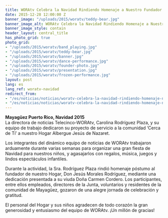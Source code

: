 ```yaml
---
title: WORAtv Celebra la Navidad Rindiendo Homenaje a Nuestro Fundador
date: 2015-12-28 12:00:00 Z
banner_image: "/uploads/2015/woratv/teddy-bear.jpg"
banner_image_alt: WORAtv Celebra la Navidad Rindiendo Homenaje a Nuestro Fundador
banner_image_style: contain
header_layout: central_title
has_photo_grid: true
photo_grid:
- "/uploads/2015/woratv/band_playing.jpg"
- "/uploads/2015/woratv/teddy-bear.jpg"
- "/uploads/2015/woratv/banner.jpg"
- "/uploads/2015/woratv/dance-performance.jpg"
- "/uploads/2015/woratv/founder-photo.jpg"
- "/uploads/2015/woratv/presentation.jpg"
- "/uploads/2015/woratv/frozen-performance.jpg"
layout: post
lang: es
lang_ref: woratv-navidad
redirect_from:
- "/es/noticias/noticias/woratv-celebra-la-navidad-rindiendo-homenaje-nuestro-fundador"
- "/es/noticias/noticias/woratv-celebra-la-navidad-rindiendo-homenaje-nuestro-fundador/"
---
```


<b>Mayagüez Puerto Rico, Navidad 2015</b>
<br />
La directora de noticias Telecinco-WORAtv, Carolina Rodríguez Plaza, y su equipo de trabajo dedicaron su proyecto de servicio a la comunidad ‘Cerca de Tí’ a nuestro Hogar Albergue Jesús de Nazaret.

Los integrantes del dinámico equipo de noticias de WORAtv trabajaron arduamente durante varias semanas para organizar una gran fiesta de Navidad para nuestros niños, y agasajarlos con regalos, música, juegos y lindos espectáculos infantiles.

Durante la actividad, la Sra. Rodríguez Plaza rindió homenaje póstumo al fundador de nuestro Hogar, Don Jesús Morales Rodríguez, mediante una dedicación presentada a su viuda Doña Carmen Cordero. Los participantes, entre ellos empleados, directores de la Junta, voluntarios y residentes de la comunidad de Mayagüez, gozaron de una alegre jornada de celebración y gratitud.

El personal del Hogar y sus niños agradecen de todo corazón la gran generosidad y entusiasmo del equipo de WORAtv. ¡Un millón de gracias! 
